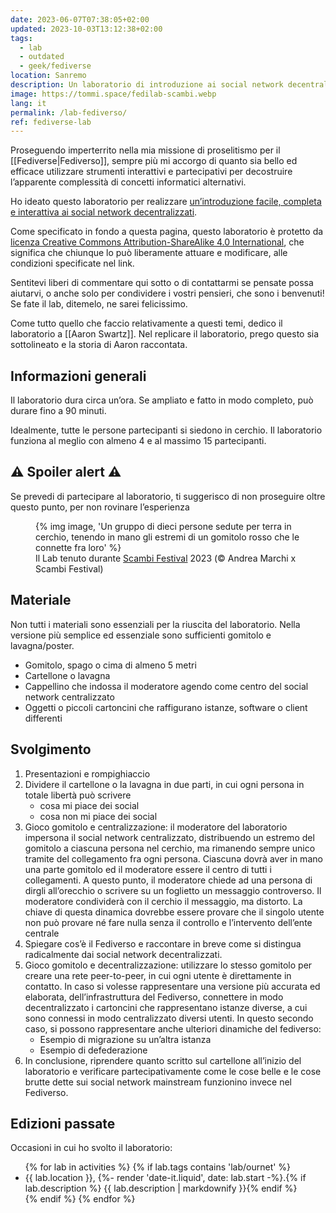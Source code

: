 ```yaml
---
date: 2023-06-07T07:38:05+02:00
updated: 2023-10-03T13:12:38+02:00
tags:
  - lab
  - outdated
  - geek/fediverse
location: Sanremo
description: Un laboratorio di introduzione ai social network decentralizzati
image: https://tommi.space/fedilab-scambi.webp
lang: it
permalink: /lab-fediverso/
ref: fediverse-lab
---
```

Proseguendo imperterrito nella mia missione di proselitismo per il [[Fediverse|Fediverso]], sempre più mi accorgo di quanto sia bello ed efficace utilizzare strumenti interattivi e partecipativi per decostruire l’apparente complessità di concetti informatici alternativi.

Ho ideato questo laboratorio per realizzare <u>un’introduzione facile, completa e interattiva ai social network decentralizzati</u>.

<div class='yellow box'>
	<p>Come specificato in fondo a questa pagina, questo laboratorio è protetto da <a href='https://creativecommons.org/licenses/by-sa/4.0/deed.it'>licenza Creative Commons Attribution-ShareAlike 4.0 International</a>, che significa che chiunque lo può liberamente attuare e modificare, alle condizioni specificate nel link.</p>
	<p>Sentitevi liberi di commentare qui sotto o di contattarmi se pensate possa aiutarvi, o anche solo per condividere i vostri pensieri, che sono i benvenuti! Se fate il lab, ditemelo, ne sarei felicissimo.</p>
</div>

Come tutto quello che faccio relativamente a questi temi, dedico il laboratorio a [[Aaron Swartz]]. Nel replicare il laboratorio, prego questo sia sottolineato e la storia di Aaron raccontata.

## Informazioni generali

Il laboratorio dura circa un’ora. Se ampliato e fatto in modo completo, può durare fino a 90 minuti.

Idealmente, tutte le persone partecipanti si siedono in cerchio. Il laboratorio funziona al meglio con almeno 4 e al massimo 15 partecipanti.

<div class='red box'>
	<h2 lang='en'>⚠️ Spoiler alert ⚠️</h2>
	<p>Se prevedi di partecipare al laboratorio, ti suggerisco di non proseguire oltre questo punto, per non rovinare l’esperienza</p>
</div>

<figure>
	{% img image, 'Un gruppo di dieci persone sedute per terra in cerchio, tenendo in mano gli estremi di un gomitolo rosso che le connette fra loro' %}
	<figcaption>Il Lab tenuto durante <a href='https://scambi.org'>Scambi Festival</a> 2023 (© Andrea Marchi x Scambi Festival)</figcaption>
</figure>

## Materiale

Non tutti i materiali sono essenziali per la riuscita del laboratorio. Nella versione più semplice ed essenziale sono sufficienti gomitolo e lavagna/poster.

- Gomitolo, spago o cima di almeno 5 metri
- Cartellone o lavagna
- Cappellino che indossa il moderatore agendo come centro del social network centralizzato
- Oggetti o piccoli cartoncini che raffigurano istanze, software o client differenti

## Svolgimento

1. Presentazioni e rompighiaccio
2. Dividere il cartellone o la lavagna in due parti, in cui ogni persona in totale libertà può scrivere
	- cosa mi piace dei social
	- cosa non mi piace dei social
3. Gioco gomitolo e centralizzazione: il moderatore del laboratorio impersona il social network centralizzato, distribuendo un estremo del gomitolo a ciascuna persona nel cerchio, ma rimanendo sempre unico tramite del collegamento fra ogni persona. Ciascunə dovrà aver in mano una parte gomitolo ed il moderatore essere il centro di tutti i collegamenti. A questo punto, il moderatore chiede ad una persona di dirgli all’orecchio o scrivere su un foglietto un messaggio controverso. Il moderatore condividerà con il cerchio il messaggio, ma distorto. La chiave di questa dinamica dovrebbe essere provare che il singolo utente non può provare né fare nulla senza il controllo e l’intervento dell’ente centrale
4. Spiegare cos’è il Fediverso e raccontare in breve come si distingua radicalmente dai social network decentralizzati.
5. Gioco gomitolo e decentralizzazione: utilizzare lo stesso gomitolo per creare una rete peer-to-peer, in cui ogni utente è direttamente in contatto. In caso si volesse rappresentare una versione più accurata ed elaborata, dell’infrastruttura del Fediverso, connettere in modo decentralizzato i cartoncini che rappresentano istanze diverse, a cui sono connessi in modo centralizzato diversi utenti. In questo secondo caso, si possono rappresentare anche ulteriori dinamiche del fediverso:
	- Esempio di migrazione su un’altra istanza
	- Esempio di defederazione
6. In conclusione, riprendere quanto scritto sul cartellone all’inizio del laboratorio e verificare partecipativamente come le cose belle e le cose brutte dette sui social network mainstream funzionino invece nel Fediverso.

## Edizioni passate

Occasioni in cui ho svolto il laboratorio:

<ul>{% for lab in activities %}
	{% if lab.tags contains 'lab/ournet' %}
		<li>{{ lab.location }}, <time datetime='{{ lab.start | date: '%Y-%m-%dT%H:%M:%S%:z' }}'>{%- render 'date-it.liquid', date: lab.start -%}</time>.{% if lab.description %} {{ lab.description | markdownify }}{% endif %}</li>
	{% endif %}
{% endfor %}</ul>
